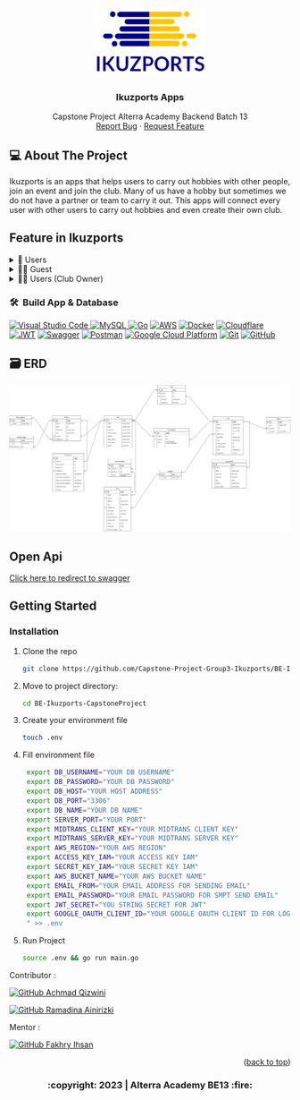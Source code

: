 
<!-- ABOUT THE PROJECT -->
<br/>
<div align="center">
<!--  mengarah ke repo  -->
  <a href="https://fe-ikuzports-capstone-project-1.vercel.app/">
    <img src="images/logo.png" width="200px">
  </a>

  <h3 align="center">Ikuzports Apps</h3>

  <p align="center">
    Capstone Project Alterra Academy Backend Batch 13
    <br />
      <a href="https://github.com/Capstone-Project-Group3-Ikuzports/BE-Ikuzports-CapstoneProject/issues">Report Bug</a>
    ·
       <a href="https://github.com/Capstone-Project-Group3-Ikuzports/BE-Ikuzports-CapstoneProject/issues">Request Feature</a>
    <br />
  </p>
</div>

## 💻 About The Project

Ikuzports is an apps that helps users to carry out hobbies with other people, join an event and join the club. Many of us have a hobby but sometimes we do not have a partner or team to carry it out. This apps will connect every user with other users to carry out hobbies and even create their own club. 

## Feature in Ikuzports

  <!--- feature USER
   --->
<div>
      <details>
<summary>🙎 Users</summary>

In users feature, there are a feature to Create, Read, Update, Delete, Login for users here. You can sign in with your google account as well. 

<div>

- CRUD User
- User can login 
- User can see the event list and the detail of each event
- User can search event by name, sports category and city
- User can join a event, create an event and see their own event
- User can see the club list and the detail of each club
- User can search club by name, sports category and city
- User can join a club, create a club and see their own club
- User can see the activity and galery after join a club
- User can chat with another member of club
- User can see the prouct list in store
- User can search product by name, product category and city
- User can sell and buy product in store
- User can see the history of their transaction

</details>
<div>
      <details>
<summary>👱‍♂️ Guest</summary>

<div>
  
- Guest can see all event in homepage
- Guest can see the list of club
- Guest can see the products in store
- Guest can register 

</details>

<div>
      <details>
<summary>👨‍💻 Users (Club Owner) </summary>

<div>
  
- Club owner can approve member request from user
- Club owner can delete member from their club
- Club owner can create, update or delete club activity
- Club owner can create, update, or delete image in their club

</details>

### 🛠 &nbsp;Build App & Database

<a href="https://code.visualstudio.com/">![Visual Studio Code](https://img.shields.io/badge/Visual%20Studio%20Code-0078d7.svg?style=for-the-badge&logo=visual-studio-code&logoColor=white) </a>
<a href="https://www.mysql.com/">![MySQL](https://img.shields.io/badge/mysql-%2300f.svg?style=for-the-badge&logo=mysql&logoColor=white) </a>
<a href="https://go.dev/"> ![Go](https://img.shields.io/badge/go-%2300ADD8.svg?style=for-the-badge&logo=go&logoColor=white)</a>
<a href="https://s3.console.aws.amazon.com/">![AWS](https://img.shields.io/badge/AWS-%23FF9900.svg?style=for-the-badge&logo=amazon-aws&logoColor=white)</a>
<a href="https://hub.docker.com/">![Docker](https://img.shields.io/badge/docker-%230db7ed.svg?style=for-the-badge&logo=docker&logoColor=white)</a>
<a href="https://www.cloudflare.com/">![Cloudflare](https://img.shields.io/badge/Cloudflare-F38020?style=for-the-badge&logo=Cloudflare&logoColor=white)</a>
<a href="https://jwt.io/">![JWT](https://img.shields.io/badge/JWT-black?style=for-the-badge&logo=JSON%20web%20tokens)</a>
<a href="https://swagger.io/">![Swagger](https://img.shields.io/badge/-Swagger-%23Clojure?style=for-the-badge&logo=swagger&logoColor=white)</a>
<a href="https://www.postman.com/">![Postman](https://img.shields.io/badge/Postman-FF6C37?style=for-the-badge&logo=postman&logoColor=white)</a>
<a href="https://console.cloud.google.com/">![Google Cloud Platform](https://img.shields.io/badge/Google%20Cloud%20-%234285F4.svg?&style=for-the-badge&logo=google-cloud&logoColor=white)</a>
<a href="https://git-scm.com/">![Git](https://img.shields.io/badge/git-%23F05033.svg?style=for-the-badge&logo=git&logoColor=white)</a>
<a href="https://github.com/">![GitHub](https://img.shields.io/badge/github-%23121011.svg?style=for-the-badge&logo=github&logoColor=white)</a>

## 🗃️ ERD

<img src="images/ERD_Ikuzports.png">

## Open Api

 <a href="https://app.swaggerhub.com/apis-docs/RAMADINAAINIRIZKI/Ikuzports/1.0.0#/"> Click here to redirect to swagger </a>

## Getting Started

### Installation
1. Clone the repo
   ```bash
   git clone https://github.com/Capstone-Project-Group3-Ikuzports/BE-Ikuzports-CapstoneProject.git
   ```
2. Move to project directory:
    ```bash
    cd BE-Ikuzports-CapstoneProject
    ```
3. Create your environment file
    ```bash
    touch .env
    ```
4. Fill environment file
   ```bash
    export DB_USERNAME="YOUR DB USERNAME"
    export DB_PASSWORD="YOUR DB PASSWORD"
    export DB_HOST="YOUR HOST ADDRESS"
    export DB_PORT="3306"
    export DB_NAME="YOUR DB NAME" 
    export SERVER_PORT="YOUR PORT"
    export MIDTRANS_CLIENT_KEY="YOUR MIDTRANS CLIENT KEY"
    export MIDTRANS_SERVER_KEY="YOUR MIDTRANS SERVER KEY"
    export AWS_REGION="YOUR AWS REGION"
    export ACCESS_KEY_IAM="YOUR ACCESS KEY IAM"
    export SECRET_KEY_IAM="YOUR SECRET KEY IAM"
    export AWS_BUCKET_NAME="YOUR AWS BUCKET NAME"
    export EMAIL_FROM="YOUR EMAIL ADDRESS FOR SENDING EMAIL"
    export EMAIL_PASSWORD="YOUR EMAIL PASSWORD FOR SMPT SEND EMAIL"
    export JWT_SECRET="YOU STRING SECRET FOR JWT"
    export GOOGLE_OAUTH_CLIENT_ID="YOUR GOOGLE OAUTH CLIENT ID FOR LOGIN OAUTH"
    " >> .env
   ```
3. Run Project
    ```bash
    source .env && go run main.go
    ```

Contributor :
<br>

[![GitHub Achmad Qizwini](https://img.shields.io/github/followers/achmadqizwini?label=Aqiz&style=social)](https://github.com/achmadqizwini)


[![GitHub Ramadina Ainirizki](https://img.shields.io/github/followers/ramadinaainirizqi?label=Ramadina&style=social)](https://github.com/ramadinaainirizqi)
<br>

Mentor :
<br>

[![GitHub Fakhry Ihsan](https://img.shields.io/github/followers/iffakhry?label=FakhryIkhsan&Ikhsan&style=social)](https://github.com/iffakhry)


<p align="right">(<a href="#top">back to top</a>)</p>
<h3>
<p align="center">:copyright: 2023 | Alterra Academy BE13 :fire:</p>
</h3>